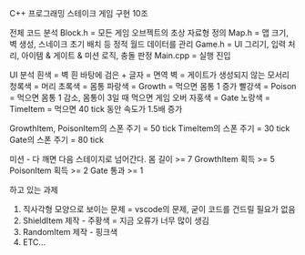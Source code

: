 C++ 프로그래밍 스테이크 게임 구현 10조

전체 코드 분석
Block.h = 모든 게임 오브젝트의 초상 자료형 정의 
Map.h = 맵 크기, 벽 생성, 스네이크 초기 배치 등 정적 월드 데이터를 관리
Game.h = UI 그리기, 입력 처리, 아이템 & 게이트 & 미션 로직, 충돌 판정
Main.cpp = 실행 진입

UI 분석
흰색 = 벽
흰 바탕에 검은 + 글자 = 면역 벽 = 게이트가 생성되지 않는 모서리
청록색 = 머리
초록색 = 몸통
파랑색 = Growth = 먹으면 몸통 1 증가
빨강색 = Poison = 먹으면 몸통 1 감소, 몸통이 3일 때 먹으면 게임 오버
자홍색 = Gate
노랑색 = TimeItem = 먹으면 40 tick 동안 속도가 1.5배 증가

GrowthItem, PoisonItem의 스폰 주기 = 50 tick
TimeItem의 스폰 주기 = 30 tick
Gate의 스폰 주기 = 80 tick

미션 - 다 깨면 다음 스테이지로 넘어간다.
몸 길이 >= 7
GrowthItem 획득 >= 5
PoisonItem 획득 >= 2
Gate 통과 >= 1

하고 있는 과제
1. 직사각형 모양으로 보이는 문제 = vscode의 문제, 굳이 코드를 건드릴 필요가 없음
2. ShieldItem 제작 - 주황색 = 지금 오류가 너무 많이 생김
3. RandomItem 제작 - 핑크색
4. ETC...
